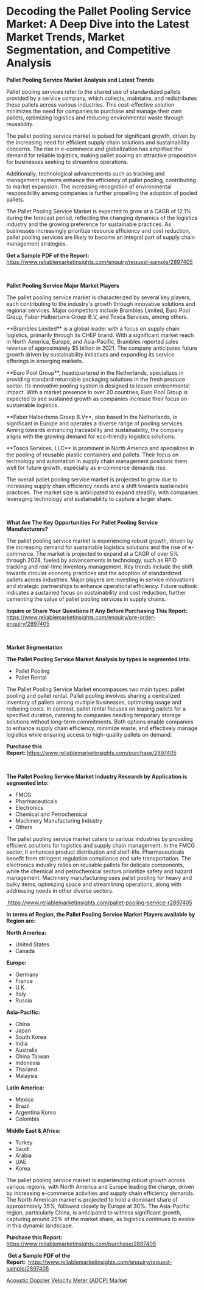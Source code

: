 <p><h1>Decoding the Pallet Pooling Service Market: A Deep Dive into the Latest Market Trends, Market Segmentation, and Competitive Analysis</h1></p><p><strong>Pallet Pooling Service Market Analysis and Latest Trends</strong></p>
<p><p>Pallet pooling services refer to the shared use of standardized pallets provided by a service company, which collects, maintains, and redistributes these pallets across various industries. This cost-effective solution minimizes the need for companies to purchase and manage their own pallets, optimizing logistics and reducing environmental waste through reusability. </p><p>The pallet pooling service market is poised for significant growth, driven by the increasing need for efficient supply chain solutions and sustainability concerns. The rise in e-commerce and globalization has amplified the demand for reliable logistics, making pallet pooling an attractive proposition for businesses seeking to streamline operations. </p><p>Additionally, technological advancements such as tracking and management systems enhance the efficiency of pallet pooling, contributing to market expansion. The increasing recognition of environmental responsibility among companies is further propelling the adoption of pooled pallets. </p><p>The Pallet Pooling Service Market is expected to grow at a CAGR of 12.1% during the forecast period, reflecting the changing dynamics of the logistics industry and the growing preference for sustainable practices. As businesses increasingly prioritize resource efficiency and cost reduction, pallet pooling services are likely to become an integral part of supply chain management strategies.</p></p>
<p><strong>Get a Sample PDF of the Report:&nbsp;</strong> <a href="https://www.reliablemarketinsights.com/enquiry/request-sample/2897405?utm_campaign=2939&utm_medium=2&utm_source=Github&utm_content=ia&utm_term=15032025&utm_id=pallet-pooling-service">https://www.reliablemarketinsights.com/enquiry/request-sample/2897405</a></p>
<p>&nbsp;</p>
<p><strong>Pallet Pooling Service Major Market Players</strong></p>
<p><p>The pallet pooling service market is characterized by several key players, each contributing to the industry's growth through innovative solutions and regional services. Major competitors include Brambles Limited, Euro Pool Group, Faber Halbertsma Groep B.V, and Tosca Services, among others.</p><p>**Brambles Limited** is a global leader with a focus on supply chain logistics, primarily through its CHEP brand. With a significant market reach in North America, Europe, and Asia-Pacific, Brambles reported sales revenue of approximately $5 billion in 2021. The company anticipates future growth driven by sustainability initiatives and expanding its service offerings in emerging markets. </p><p>**Euro Pool Group**, headquartered in the Netherlands, specializes in providing standard returnable packaging solutions in the fresh produce sector. Its innovative pooling system is designed to lessen environmental impact. With a market presence in over 20 countries, Euro Pool Group is expected to see sustained growth as companies increase their focus on sustainable logistics.</p><p>**Faber Halbertsma Groep B.V**, also based in the Netherlands, is significant in Europe and operates a diverse range of pooling services. Aiming towards enhancing traceability and sustainability, the company aligns with the growing demand for eco-friendly logistics solutions. </p><p>**Tosca Services, LLC** is prominent in North America and specializes in the pooling of reusable plastic containers and pallets. Their focus on technology and automation in supply chain management positions them well for future growth, especially as e-commerce demands rise.</p><p>The overall pallet pooling service market is projected to grow due to increasing supply chain efficiency needs and a shift towards sustainable practices. The market size is anticipated to expand steadily, with companies leveraging technology and sustainability to capture a larger share.</p></p>
<p>&nbsp;</p>
<p><strong>What Are The Key Opportunities For Pallet Pooling Service Manufacturers?</strong></p>
<p><p>The pallet pooling service market is experiencing robust growth, driven by the increasing demand for sustainable logistics solutions and the rise of e-commerce. The market is projected to expand at a CAGR of over 5% through 2028, fueled by advancements in technology, such as RFID tracking and real-time inventory management. Key trends include the shift towards circular economy practices and the adoption of standardized pallets across industries. Major players are investing in service innovations and strategic partnerships to enhance operational efficiency. Future outlook indicates a sustained focus on sustainability and cost reduction, further cementing the value of pallet pooling services in supply chains.</p></p>
<p><strong>Inquire or Share Your Questions If Any Before Purchasing This Report:</strong> <a href="https://www.reliablemarketinsights.com/enquiry/pre-order-enquiry/2897405?utm_campaign=2939&utm_medium=2&utm_source=Github&utm_content=ia&utm_term=15032025&utm_id=pallet-pooling-service">https://www.reliablemarketinsights.com/enquiry/pre-order-enquiry/2897405</a></p>
<p>&nbsp;</p>
<p><strong>Market Segmentation</strong></p>
<p><strong>The Pallet Pooling Service Market Analysis by types is segmented into:</strong></p>
<p><ul><li>Pallet Pooling</li><li>Pallet Rental</li></ul></p>
<p><p>The Pallet Pooling Service Market encompasses two main types: pallet pooling and pallet rental. Pallet pooling involves sharing a centralized inventory of pallets among multiple businesses, optimizing usage and reducing costs. In contrast, pallet rental focuses on leasing pallets for a specified duration, catering to companies needing temporary storage solutions without long-term commitments. Both options enable companies to enhance supply chain efficiency, minimize waste, and effectively manage logistics while ensuring access to high-quality pallets on demand.</p></p>
<p><strong>Purchase this Report:&nbsp;</strong><a href="https://www.reliablemarketinsights.com/purchase/2897405?utm_campaign=2939&utm_medium=2&utm_source=Github&utm_content=ia&utm_term=15032025&utm_id=pallet-pooling-service">https://www.reliablemarketinsights.com/purchase/2897405</a></p>
<p>&nbsp;</p>
<p><strong>The Pallet Pooling Service Market Industry Research by Application is segmented into:</strong></p>
<p><ul><li>FMCG</li><li>Pharmaceuticals</li><li>Electronics</li><li>Chemical and Petrochemical</li><li>Machinery Manufacturing Industry</li><li>Others</li></ul></p>
<p><p>The pallet pooling service market caters to various industries by providing efficient solutions for logistics and supply chain management. In the FMCG sector, it enhances product distribution and shelf-life. Pharmaceuticals benefit from stringent regulation compliance and safe transportation. The electronics industry relies on reusable pallets for delicate components, while the chemical and petrochemical sectors prioritize safety and hazard management. Machinery manufacturing uses pallet pooling for heavy and bulky items, optimizing space and streamlining operations, along with addressing needs in other diverse sectors.</p></p>
<p><a href="https://www.reliablemarketinsights.com/pallet-pooling-service-r2897405?utm_campaign=2939&utm_medium=2&utm_source=Github&utm_content=ia&utm_term=15032025&utm_id=pallet-pooling-service">&nbsp;https://www.reliablemarketinsights.com/pallet-pooling-service-r2897405</a></p>
<p><strong>In terms of Region, the Pallet Pooling Service Market Players available by Region are:</strong></p>
<p>
    <p> <strong> North America: </strong>
        <ul>
            <li>United States</li>
            <li>Canada</li>
        </ul>
        </p> 
    <p> <strong> Europe: </strong>
        <ul>
            <li>Germany</li>
            <li>France</li>
            <li>U.K.</li>
            <li>Italy</li>
            <li>Russia</li>
        </ul>
        </p> 
    <p> <strong> Asia-Pacific: </strong>
        <ul>
            <li>China</li>
            <li>Japan</li>
            <li>South Korea</li>
            <li>India</li>
            <li>Australia</li>
            <li>China Taiwan</li>
            <li>Indonesia</li>
            <li>Thailand</li>
            <li>Malaysia</li>
        </ul>
        </p> 
    <p> <strong> Latin America: </strong>
        <ul>
            <li>Mexico</li>
            <li>Brazil</li>
            <li>Argentina Korea</li>
            <li>Colombia</li>
        </ul>
        </p> 
    <p> <strong> Middle East & Africa: </strong>
        <ul>
            <li>Turkey</li>
            <li>Saudi</li>
            <li>Arabia</li>
            <li>UAE</li>
            <li>Korea</li>
        </ul>
    </p>
    </p>
<p><p>The pallet pooling service market is experiencing robust growth across various regions, with North America and Europe leading the charge, driven by increasing e-commerce activities and supply chain efficiency demands. The North American market is projected to hold a dominant share of approximately 35%, followed closely by Europe at 30%. The Asia-Pacific region, particularly China, is anticipated to witness significant growth, capturing around 25% of the market share, as logistics continues to evolve in this dynamic landscape.</p></p>
<p><strong>Purchase this Report: </strong><a href="https://www.reliablemarketinsights.com/purchase/2897405?utm_campaign=2939&utm_medium=2&utm_source=Github&utm_content=ia&utm_term=15032025&utm_id=pallet-pooling-service">https://www.reliablemarketinsights.com/purchase/2897405</a></p>
<p>&nbsp;<strong>Get a Sample PDF of the Report:&nbsp;&nbsp;</strong><a href="https://www.reliablemarketinsights.com/enquiry/request-sample/2897405?utm_campaign=2939&utm_medium=2&utm_source=Github&utm_content=ia&utm_term=15032025&utm_id=pallet-pooling-service">https://www.reliablemarketinsights.com/enquiry/request-sample/2897405</a></p>
<p><strong></strong></p>
<p><p><a href="https://github.com/akrachveslov/Market-Research-Report-List-1/blob/main/acoustic-doppler-velocity-meter-adcp-market.md?utm_campaign=2939&utm_medium=2&utm_source=Github&utm_content=ia&utm_term=15032025&utm_id=pallet-pooling-service">Acoustic Doppler Velocity Meter (ADCP) Market</a></p></p>